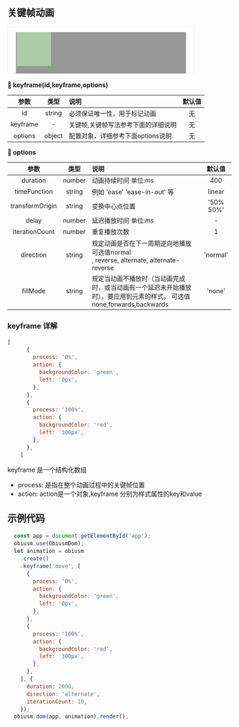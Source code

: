 ## 关键帧动画

![example](../../assets/keyframe.gif)

**:small_orange_diamond: keyframe(id,keyframe,options)**

|   参数   |  类型  | 说明                                | 默认值 |
| :--------: | :------: | :------------------------------------ | :------: |
|    id    | string | 必须保证唯一性，用于标记动画        |   无   |
| keyframe |   -   | 关键帧,关键帧写法参考下面的详细说明 |   无   |
| options | object | 配置对象，详细参考下面options说明   |   无   |

**:small_orange_diamond: options**

|      参数      |  类型  | 说明                                                                                                                   |  默认值  |
| :---------------: | :------: | :----------------------------------------------------------------------------------------------------------------------- | :---------: |
|    duration    | number | 动画持续时间 单位:ms                                                                                                   |    400    |
|  timeFunction  | string | 例如 'ease' 'ease-in-out' 等                                                                                           |  linear  |
| transformOrigin | string | 变换中心点位置                                                                                                         | '50% 50%' |
|      delay      | number | 延迟播放时间 单位:ms                                                                                                  |     -     |
| iterationCount | number | 重复播放次数                                                                                                           |     1     |
|    direction    | string | 规定动画是否在下一周期逆向地播放 可选值normal , reverse, alternate, alternate-reverse                               | 'normal' |
|    fillMode    | string | 规定当动画不播放时（当动画完成时，或当动画有一个延迟未开始播放时），要应用到元素的样式。 可选值none,forwards,backwards |  'none'  |

### keyframe 详解
```javascript
[
      {
        process: '0%',
        action: {
          backgroundColor: 'green',
          left: '0px',
        },
      },
      {
        process: '100%',
        action: {
          backgroundColor: 'red',
          left: '300px',
        },
      },
    ]
```
keyframe 是一个结构化数组<br>
+ process: 是指在整个动画过程中的关键帧位置
+ action: action是一个对象,keyframe 分别为样式属性的key和value


## 示例代码

```js
  const app = document.getElementById('app');
  obiusm.use(ObiusmDom);
  let animation = obiusm
    .create()
    .keyframe('move', [
      {
        process: '0%',
        action: {
          backgroundColor: 'green',
          left: '0px',
        },
      },
      {
        process: '100%',
        action: {
          backgroundColor: 'red',
          left: '300px',
        },
      },
    ], {
      duration: 2000,
      direction: 'alternate',
      iterationCount: 10,
    });
  obiusm.dom(app, animation).render();
```

